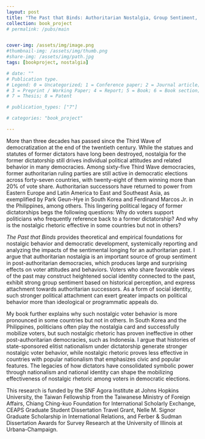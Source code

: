 ```yaml
---
layout: post
title: "The Past that Binds: Authoritarian Nostalgia, Group Sentiment, and Voter Behavior (Under Review)"
collection: book_project
# permalink: /pubs/main


cover-img: /assets/img/image.png
#thumbnail-img: /assets/img/thumb.png
#share-img: /assets/img/path.jpg
tags: [bookproject, nostalgia]

# date: ""
# Publication type.
# Legend: 0 = Uncategorized; 1 = Conference paper; 2 = Journal article;
# 3 = Preprint / Working Paper; 4 = Report; 5 = Book; 6 = Book section;
# 7 = Thesis; 8 = Patent

# publication_types: ["7"]

# categories: "book_project"

---
```


More than three decades has passed since the Third Wave of democratization at the end of the twentieth century. While the statues and statutes of former dictators have long been destroyed, nostalgia for the former dictatorship still drives individual political attitudes and related behavior in many democracies. Among sixty-five Third Wave democracies, former authoritarian ruling parties are still active in democratic elections across forty-seven countries, with twenty-eight of them winning more than 20% of vote share. Authoritarian successors have returned to power from Eastern Europe and Latin America to East and Southeast Asia, as exemplified by Park Geun-Hye in South Korea and Ferdinand Marcos Jr. in the Philippines, among others. This lingering political legacy of former dictatorships begs the following questions: Why do voters support politicians who frequently reference back to a former dictatorship? And why is the nostalgic rhetoric effective in some countries but not in others?  

*The Past that Binds* provides theoretical and empirical foundations for nostalgic behavior and democratic development, systemically reporting and analyzing the impacts of the sentimental longing for an authoritarian past. I argue that authoritarian nostalgia is an important source of group sentiment in post-authoritarian democracies, which produces large and surprising effects on voter attitudes and behaviors. Voters who share favorable views of the past may construct heightened social identity connected to the past, exhibit strong group sentiment based on historical perception, and express attachment towards authoritarian successors. As a form of social identity, such stronger political attachment can exert greater impacts on political behavior more than ideological or programmatic appeals do. 

My book further explains why such nostalgic voter behavior is more pronounced in some countries but not in others. In South Korea and the Philippines, politicians often play the nostalgia card and successfully mobilize voters, but such nostalgic rhetoric has proven ineffective in other post-authoritarian democracies, such as Indonesia. I argue that histories of state-sponsored elitist nationalism under dictatorship generate stronger nostalgic voter behavior, while nostalgic rhetoric proves less effective in countries with popular nationalism that emphasizes civic and popular features. The legacies of how dictators have consolidated symbolic power through nationalism and national identity can shape the mobilizing effectiveness of nostalgic rhetoric among voters in democratic elections.


This research is funded by the SNF Agora Institute at Johns Hopkins University, the Taiwan Fellowship from the Taiwanese Ministry of Foreign Affairs, Chiang Ching-kuo Foundation for International Scholarly Exchange, CEAPS Graduate Student Dissertation Travel Grant, Nelle M. Signor Graduate	Scholarship in International Relations, and Ferber & Sudman Dissertation Awards for Survey Research at the University of Illinois at Urbana-Champaign.


